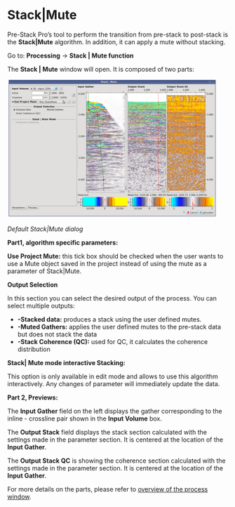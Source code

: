# Stack\|Mute

Pre-Stack Pro’s tool to perform the transition from pre-stack to post-stack is the **Stack\|Mute** algorithm. In addition, it can apply a mute without stacking.

Go to: **Processing** → **Stack \| Mute function**

The **Stack \| Mute** window will open. It is composed of two parts:

![](../../../.gitbook/assets/004_processing.PNG)

_Default Stack\|Mute dialog_

**Part1, algorithm specific parameters:**

**Use Project Mute:** this tick box should be checked when the user wants to use a Mute object saved in the project instead of using the mute as a parameter of Stack\|Mute.

**Output Selection**

In this section you can select the desired output of the process. You can select multiple outputs:

* **-Stacked data:** produces a stack using the user defined mutes.
* **-Muted Gathers:** applies the user defined mutes to the pre-stack data but does not stack the data
* **-Stack Coherence \(QC\):** used for QC, it calculates the coherence distribution

**Stack\| Mute mode interactive Stacking:**

This option is only available in edit mode and allows to use this algorithm interactively. Any changes of parameter will immediately update the data.

**Part 2, Previews:**

The **Input Gather** field on the left displays the gather corresponding to the inline - crossline pair shown in the **Input Volume** box.

The **Output Stack** field displays the stack section calculated with the settings made in the parameter section. It is centered at the location of the **Input Gather**.

The **Output Stack QC** is showing the coherence section calculated with the settings made in the parameter section. It is centered at the location of the **Input Gather**.

For more details on the parts, please refer to [overview of the process window](../../overview_of_the_process_window/).

